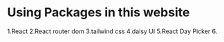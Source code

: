 # Using Packages in this website
1.React
2.React router dom
3.tailwind css
4.daisy UI
5.React Day Picker
6.

